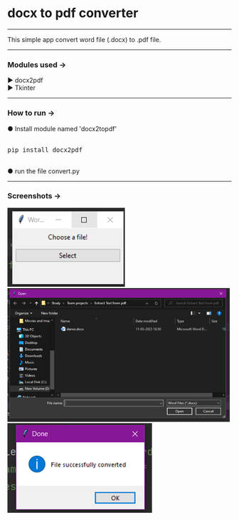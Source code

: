 <h1>docx to pdf converter</h1>
<hr>
This simple app convert word file (.docx) to .pdf file.
<hr>

<h3>Modules used →</h3>
▶ docx2pdf<br>
▶ Tkinter
<hr/>
<h3>How to run →</h3>
● Install module named 'docx2topdf'<br><br>
<pre>pip install docx2pdf</pre><br>
● run the file convert.py<hr>

<h3>Screenshots →</h3>
<img src="https://github.com/Arati-Jadhav/Docx_to_pdf_convertor/blob/main/1.PNG" alt="" width="264" height="177"><br>
<img src="https://github.com/Arati-Jadhav/Docx_to_pdf_convertor/blob/main/2.PNG" alt="" width="500" height="300"><br>
<img src="https://github.com/Arati-Jadhav/Docx_to_pdf_convertor/blob/main/3.PNG" alt="clock" width="325" height="201">
